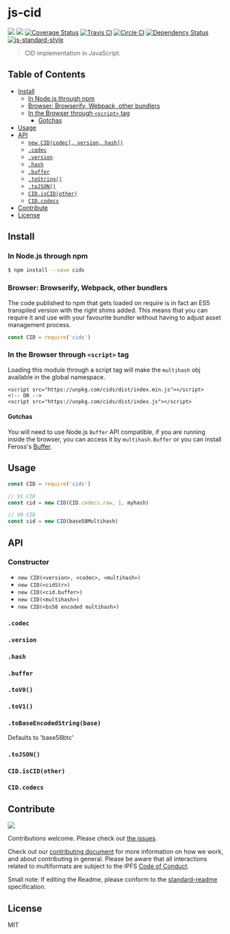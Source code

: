 # js-cid

[![](https://img.shields.io/badge/made%20by-Protocol%20Labs-blue.svg?style=flat-square)](http://ipn.io)
[![](https://img.shields.io/badge/freenode-%23ipfs-blue.svg?style=flat-square)](http://webchat.freenode.net/?channels=%23ipfs)
[![Coverage Status](https://coveralls.io/repos/github/ipfs/js-cid/badge.svg?branch=master)](https://coveralls.io/github/ipfs/js-cid?branch=master)
[![Travis CI](https://travis-ci.org/ipfs/js-cid.svg?branch=master)](https://travis-ci.org/ipfs/js-cid)
[![Circle CI](https://circleci.com/gh/ipfs/js-cid.svg?style=svg)](https://circleci.com/gh/ipfs/js-cid)
[![Dependency Status](https://david-dm.org/ipfs/js-cid.svg?style=flat-square)](https://david-dm.org/ipfs/js-cid)
[![js-standard-style](https://img.shields.io/badge/code%20style-standard-brightgreen.svg?style=flat-square)](https://github.com/feross/standard)

> CID implementation in JavaScript.

## Table of Contents

- [Install](#install)
  - [In Node.js through npm](#in-nodejs-through-npm)
  - [Browser: Browserify, Webpack, other bundlers](#browser-browserify-webpack-other-bundlers)
  - [In the Browser through `<script>` tag](#in-the-browser-through-script-tag)
    - [Gotchas](#gotchas)
- [Usage](#usage)
- [API](#api)
  - [`new CID(codec[, version, hash])`](#new-cidcodec-version-hash)
  - [`.codec`](#codec)
  - [`.version`](#version)
  - [`.hash`](#hash)
  - [`.buffer`](#buffer)
  - [`.toString()`](#tostring)
  - [`.toJSON()`](#tojson)
  - [`CID.isCID(other)`](#cidiscidother)
  - [`CID.codecs`](#cidcodecs)
- [Contribute](#contribute)
- [License](#license)

## Install

### In Node.js through npm

```bash
$ npm install --save cids
```

### Browser: Browserify, Webpack, other bundlers

The code published to npm that gets loaded on require is in fact an ES5 transpiled version with the right shims added. This means that you can require it and use with your favourite bundler without having to adjust asset management process.

```js
const CID = require('cids')
```

### In the Browser through `<script>` tag

Loading this module through a script tag will make the ```multihash``` obj available in the global namespace.

```
<script src="https://unpkg.com/cids/dist/index.min.js"></script>
<!-- OR -->
<script src="https://unpkg.com/cids/dist/index.js"></script>
```

#### Gotchas

You will need to use Node.js `Buffer` API compatible, if you are running inside the browser, you can access it by `multihash.Buffer` or you can install Feross's [Buffer](https://github.com/feross/buffer).

## Usage

```js
const CID = require('cids')

// V1 CID
const cid = new CID(CID.codecs.raw, 1, myhash)

// V0 CID
const cid = new CID(base58Multihash)
```

## API

### Constructor

- `new CID(<version>, <codec>, <multihash>)`
- `new CID(<cidStr>)`
- `new CID(<cid.buffer>)`
- `new CID(<multihash>)`
- `new CID(<bs58 encoded multihash>)`

### `.codec`

### `.version`

### `.hash`

### `.buffer`

### `.toV0()`

### `.toV1()`

### `.toBaseEncodedString(base)`

Defaults to 'base58btc'

### `.toJSON()`

### `CID.isCID(other)`

### `CID.codecs`

## Contribute

[![](https://cdn.rawgit.com/jbenet/contribute-ipfs-gif/master/img/contribute.gif)](https://github.com/ipfs/community/blob/master/contributing.md)

Contributions welcome. Please check out [the issues](https://github.com/ipfs/js-cid/issues).

Check out our [contributing document](https://github.com/ipfs/community/blob/master/contributing.md) for more information on how we work, and about contributing in general. Please be aware that all interactions related to multiformats are subject to the IPFS [Code of Conduct](https://github.com/ipfs/community/blob/master/code-of-conduct.md).

Small note: If editing the Readme, please conform to the [standard-readme](https://github.com/RichardLitt/standard-readme) specification.

## License

MIT
